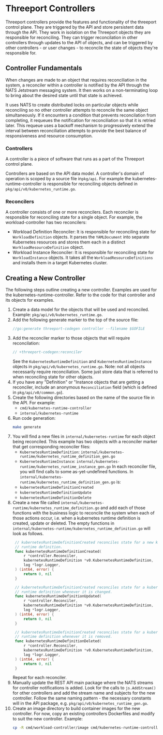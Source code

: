 # Threeport Controllers

Threeport controllers provide the features and functionality of the threeport
control plane.  They are triggered by the API and store persistent data through
the API.  They work in isolation on the Threeport objects they are responsible
for reconciling.  They can trigger reconcilation in other controllers through
updates to the API of objects, and can be triggered by other controllers - or
user changes - to reconcile the state of objects they're responsible for.

## Controller Fundamentals

When changes are made to an object that requires reconciliation in the system,
a reconciler within a controller is notified by the API through the NATS
Jetstream messaging system.  It then works on a non-terminating loop to bring
about the desired state until that state is achieved.

It uses NATS to create distributed locks on particular objects while reconciling
so no other controller attempts to reconcile the same object simultaneously.  If
it encounters a condition that prevents reconcilation from completing, it
requeues the notification for reconciliation so that it is retried later.  This
requeue uses a backoff mechanism to progressively extend the interval between
reconciliation attempts to provide the best balance of responsiveness and
resource consumption.

### Controllers

A controller is a piece of software that runs as a part of the Threeport control
plane.

Controllers are based on the API data model.  A controller's domain of operation
is scoped by a source file in`pkg/api`.  For example the
kubernetes-runtime-controller is responsible for reconciling objects defined in
`pkg/api/v0/kubernetes_runtime.go`.

### Reconcilers

A controller consists of one or more reconcilers.  Each reconciler is
responsible for reconciling state for a single object.  For example, the
workload-controller has two reconcilers:

* Workload Definition Reconciler:  It is responsible for reconciling state for
  `WorkloadDefinition` objects.  It parses the `YAMLDocument` into separate
  Kubernetes resources and stores them each in a distinct
  `WorkloadResourceDefinition` object.
* Workload Instance Reconciler:  It is responsible for reconciling state for
  `WorkloadInstance` objects.  It takes all the `WorkloadResourceDefinitions`
  and installs them in a target Kubernetes cluster.

## Creating a New Controller

The following steps outline creating a new controller.  Examples are used for
the kubernetes-runtime-controller.  Refer to the code for that controller and
its objects for examples.

1. Create a data model for the objects that will be used and reconciled.
   Example: `pkg/api/v0/kubernetes_runtime.go`.
1. Add the following generate marker to the top of the source file:
   ```go
   //go:generate threeport-codegen controller --filename $GOFILE
   ```
1. Add the reconciler marker to those objects that will require reconcilation:
   ```go
   // +threeport-codegen:reconciler
   ```
   See the `KubernetesRuntimeDefinition` and `KubernetesRuntimeInstance` objects in
   `pkg/api/v0/kubernetes_runtime.go`.
   Note: not all objects necessarily require reconciliation.  Some just store
   data that is referred to when reconciling state for other objects.
1. If you have any "Definition" or "Instance objects that are getting a
   reconciler, include an anonymous `Reconciliation` field (which is defined in
   `pkg/api/v0/common.go`).
1. Create the following directories based on the name of the source file in the
   API.  For example:
   * `cmd/kubernetes-runtime-controller`
   * `internal/kubernetes-runtime`
1. Run code generation:
   ```bash
   make generate
   ```
1. You will find a new files in `internal/kubernetes-runtime` for each object being
   reconciled.  This example has two objects with a reconciler marker that get
   corresponding reconciler files:
   * `KubernetesRuntimeDefinition`: `internal/kubernetes-runtime/kubernetes_runtime_definition_gen.go`
   * `KubernetesRuntimeInstance`: `internal/kubernetes-runtime/kubernetes_runtime_instance_gen.go`
   In each reconciler file, you will find calls to some  as-yet-undefined
   functions.  In `internal/kubernetes-runtime/kubernetes_runtime_definition_gen.go`
   is:
   * `kubernetesRuntimeDefinitionCreated`
   * `kubernetesRuntimeDefinitionUpdate`
   * `kubernetesRuntimeDefinitionDelete`
1. Create a new file called `internal/kubernetes-runtime/kubernetes_runtime_definition.go`
   and add each of those functions
   with the business logic to reconcile the system when each of those actions
   occur, i.e. when a kubernetes runtime definition is created, update or deleted.
   The empty functions in
   `internal/kubernetes-runtime/kubernetes_runtime_definition.go` will look as
   follows.
   ```go
    // kubernetesRuntimeDefinitionCreated reconciles state for a new kubernetes
    // runtime definition.
    func kubernetesRuntimeDefinitionCreated(
        r *controller.Reconciler,
        kubernetesRuntimeDefinition *v0.KubernetesRuntimeDefinition,
        log *logr.Logger,
    ) (int64, error) {
        return 0, nil
    }

    // kubernetesRuntimeDefinitionCreated reconciles state for a kubernetes
    // runtime definition whenever it is changed.
    func kubernetesRuntimeDefinitionUpdated(
        r *controller.Reconciler,
        kubernetesRuntimeDefinition *v0.KubernetesRuntimeDefinition,
        log *logr.Logger,
    ) (int64, error) {
        return 0, nil
    }

    // kubernetesRuntimeDefinitionCreated reconciles state for a kubernetes
    // runtime definition whenever it is removed.
    func kubernetesRuntimeDefinitionDeleted(
        r *controller.Reconciler,
        kubernetesRuntimeDefinition *v0.KubernetesRuntimeDefinition,
        log *logr.Logger,
    ) (int64, error) {
        return 0, nil
    }
   ```
   Repeat for each reconciler.
1. Manually update the REST API main package where the NATS streams for
   controller notifications is added.  Look for the calls to `js.AddStream()`
   for other controllers and add the stream name and subjects for the new
   controller.  Follow the same naming pattern - the necessary constants will
   in the API package, e.g. `pkg/api/v0/kubernetes_runtime_gen.go`.
1. Create an image directory to build container images for the new controller.
   For now, copy an existing controllers Dockerfiles and modify to suit the new
   controller.
   Example:
   ```bash
   cp -R cmd/workload-controller/image cmd/kubernetes-runtime-controller
   ```

